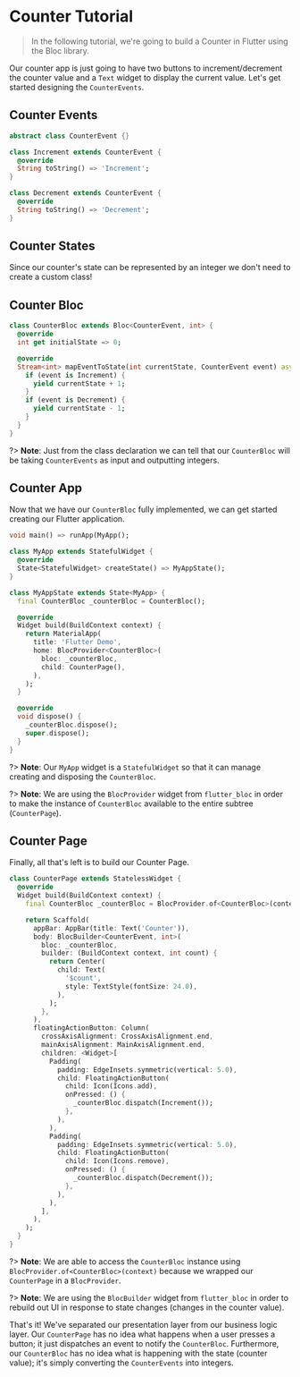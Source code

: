 # Counter Tutorial

> In the following tutorial, we're going to build a Counter in Flutter using the Bloc library.

Our counter app is just going to have two buttons to increment/decrement the counter value and a `Text` widget to display the current value. Let's get started designing the `CounterEvents`.

## Counter Events

```dart
abstract class CounterEvent {}

class Increment extends CounterEvent {
  @override
  String toString() => 'Increment';
}

class Decrement extends CounterEvent {
  @override
  String toString() => 'Decrement';
}
```

## Counter States

Since our counter's state can be represented by an integer we don't need to create a custom class!

## Counter Bloc

```dart
class CounterBloc extends Bloc<CounterEvent, int> {
  @override
  int get initialState => 0;

  @override
  Stream<int> mapEventToState(int currentState, CounterEvent event) async* {
    if (event is Increment) {
      yield currentState + 1;
    }
    if (event is Decrement) {
      yield currentState - 1;
    }
  }
}
```

?> **Note**: Just from the class declaration we can tell that our `CounterBloc` will be taking `CounterEvents` as input and outputting integers.

## Counter App

Now that we have our `CounterBloc` fully implemented, we can get started creating our Flutter application.

```dart
void main() => runApp(MyApp();

class MyApp extends StatefulWidget {
  @override
  State<StatefulWidget> createState() => MyAppState();
}

class MyAppState extends State<MyApp> {
  final CounterBloc _counterBloc = CounterBloc();

  @override
  Widget build(BuildContext context) {
    return MaterialApp(
      title: 'Flutter Demo',
      home: BlocProvider<CounterBloc>(
        bloc: _counterBloc,
        child: CounterPage(),
      ),
    );
  }

  @override
  void dispose() {
    _counterBloc.dispose();
    super.dispose();
  }
}
```

?> **Note**: Our `MyApp` widget is a `StatefulWidget` so that it can manage creating and disposing the `CounterBloc`.

?> **Note**: We are using the `BlocProvider` widget from `flutter_bloc` in order to make the instance of `CounterBloc` available to the entire subtree (`CounterPage`).

## Counter Page

Finally, all that's left is to build our Counter Page.

```dart
class CounterPage extends StatelessWidget {
  @override
  Widget build(BuildContext context) {
    final CounterBloc _counterBloc = BlocProvider.of<CounterBloc>(context);

    return Scaffold(
      appBar: AppBar(title: Text('Counter')),
      body: BlocBuilder<CounterEvent, int>(
        bloc: _counterBloc,
        builder: (BuildContext context, int count) {
          return Center(
            child: Text(
              '$count',
              style: TextStyle(fontSize: 24.0),
            ),
          );
        },
      ),
      floatingActionButton: Column(
        crossAxisAlignment: CrossAxisAlignment.end,
        mainAxisAlignment: MainAxisAlignment.end,
        children: <Widget>[
          Padding(
            padding: EdgeInsets.symmetric(vertical: 5.0),
            child: FloatingActionButton(
              child: Icon(Icons.add),
              onPressed: () {
                _counterBloc.dispatch(Increment());
              },
            ),
          ),
          Padding(
            padding: EdgeInsets.symmetric(vertical: 5.0),
            child: FloatingActionButton(
              child: Icon(Icons.remove),
              onPressed: () {
                _counterBloc.dispatch(Decrement());
              },
            ),
          ),
        ],
      ),
    );
  }
}
```

?> **Note**: We are able to access the `CounterBloc` instance using `BlocProvider.of<CounterBloc>(context)` because we wrapped our `CounterPage` in a `BlocProvider`.

?> **Note**: We are using the `BlocBuilder` widget from `flutter_bloc` in order to rebuild out UI in response to state changes (changes in the counter value).

That's it! We've separated our presentation layer from our business logic layer. Our `CounterPage` has no idea what happens when a user presses a button; it just dispatches an event to notify the `CounterBloc`. Furthermore, our `CounterBloc` has no idea what is happening with the state (counter value); it's simply converting the `CounterEvents` into integers.
